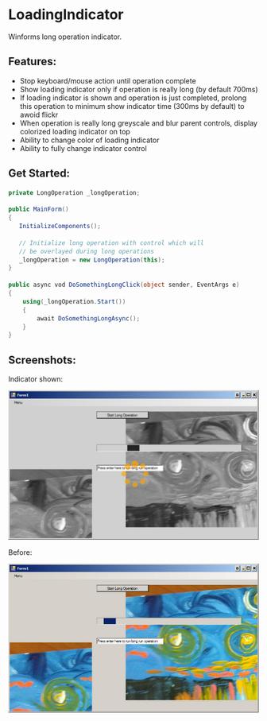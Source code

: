 # LoadingIndicator

Winforms long operation indicator.

## Features:
* Stop keyboard/mouse action until operation complete
* Show loading indicator only if operation is really long (by default 700ms)
* If loading indicator is shown and operation is just completed, prolong this operation to minimum show indicator time (300ms by default) to awoid flickr
* When operation is really long greyscale and blur parent controls, display colorized loading indicator on top
* Ability to change color of loading indicator
* Ability to fully change indicator control

## Get Started:
```C#
private LongOperation _longOperation;

public MainForm()
{
   InitializeComponents();

   // Initialize long operation with control which will
   // be overlayed during long operations
   _longOperation = new LongOperation(this);
}

public async vod DoSomethingLongClick(object sender, EventArgs e)
{
    using(_longOperation.Start())
    {
        await DoSomethingLongAsync();
    }
}
```

## Screenshots:

Indicator shown:

![Indicator example](doc/after.jpg)

Before:

![Before show indicator](doc/before.jpg)


